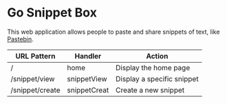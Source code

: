 # Go Snippet Box

This web application allows people to paste and share snippets of text, like [Pastebin](https://pastebin.com/).

| URL Pattern   | Handler   | Action    |
|---------------|-----------|-----------|
| /             | home      | Display the home page |
| /snippet/view | snippetView   | Display a specific snippet    |
| /snippet/create   | snippetCreat  | Create a new snippet  |